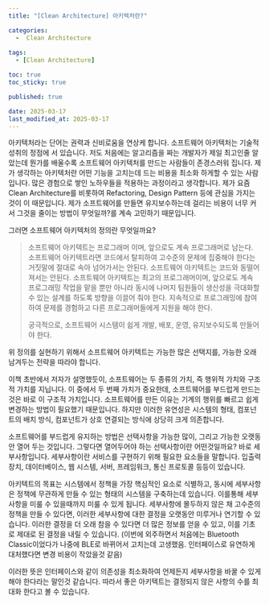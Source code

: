 ```yaml
---
title: "[Clean Architecture] 아키텍처란?"

categories:
  -  Clean Architecture
  
tags:
  - [Clean Architecture]

toc: true
toc_sticky: true

published: true

date: 2025-03-17
last_modified_at: 2025-03-17
---
```


아키텍처라는 단어는 권력과 신비로움을 연상케 합니다. 소프트웨어 아키텍처는 기술적 성취의 정점에 서 있습니다. 저도 처음에는 알고리즘을 짜는 개발자가 제일 최고인줄 알았는데 뭔가를 배울수록 소프트웨어 아키텍처를 만드는 사람들이 존경스러워 집니다. 제가 생각하는 아키텍처란 어떤 기능을 고치는데 드는 비용을 최소화 하게할 수 있는 사람입니다. 많은 경험으로 쌓인 노하우들을 적용하는 과정이라고 생각합니다. 제가 요즘 Clean Architecture를 비롯하여 Refactoring, Design Pattern 등에 관심을 가지는것이 이 때문입니다. 제가 소프트웨어를 만들면 유지보수하는데 걸리는 비용이 너무 커서 그것을 줄이는 방법이 무엇일까?를 계속 고민하기 때문입니다.

그러면 소프트웨어 아키텍처의 정의란 무엇일까요?

> 소프트웨어 아키텍트는 프로그래머 이며, 앞으로도 계속 프로그래머로 남는다. 소프트웨어 아키텍트라면 코드에서 탈피하여 고수준의 문제에 집중해야 한다는 거짓말에 절대로 속아 넘어가서는 안된다. 소프트웨어 아키텍트는 코드와 동떨어져서는 안된다. 소프트웨어 아키텍트는 최고의 프로그래머이며, 앞으로도 계속 프로그래밍 작업을 맡을 뿐만 아니라 동시에 나머지 팀원들이 생산성을 극대화할 수 있는 설계를 하도록 방향을 이끌어 줘야 한다. 지속적으로 프로그래밍에 참여하여 문제를 경험하고 다른 프로그래머들에게 지원을 해야 한다.
> 
> 궁극적으로, 소프트웨어 시스템이 쉽게 개발, 배포, 운영, 유지보수되도록 만들어야 한다.

위 정의를 실현하기 위해서 소프트웨어 아키텍트는 가능한 많은 선택지를, 가능한 오래 남겨두는 전략을 따라야 합니다.

이책 초반에서 저자가 설명했듯이, 소프트웨어는 두 종류의 가치, 즉 행위적 가치와 구조적 가치를 지닙니다. 이 중에서 두 번째 가치가 중요한데, 소프트웨어를 부드럽게 만드는 것은 바로 이 구조적 가치입니다. 소프트웨어를 만든 이유는 기계의 행위를 빠르고 쉽게 변경하는 방법이 필요했기 때문입니다. 하지만 이러한 유연성은 시스템의 형태, 컴포넌트의 배치 방식, 컴포넌트가 상호 연결되는 방식에 상당히 크게 의존합니다.

소프트웨어를 부드럽게 유지하는 방법은 선택사항을 가능한 많이, 그리고 가능한 오랫동안 열어 두는 것입니다. 그렇다면 열어두어야 하는 선택사항이란 어떤것일까요? 바로 세부사항입니다. 세부사항이란 서비스를 구현하기 위해 필요한 요소들을 말합니다. 입출력 장치, 데이터베이스, 웹 시스템, 서버, 프레임워크, 통신 프로토콜 등등이 있습니다.

아키텍트의 목표는 시스템에서 정책을 가장 핵심적인 요소로 식별하고, 동시에 세부사항은 정책에 무관하게 만들 수 있는 형태의 시스템을 구축하는데 있습니다. 이를통해 세부사항을 미룰 수 있을때까지 미룰 수 있게 됩니다. 세부사항에 몰두하지 않은 채 고수준의 정책을 만들 수 있다면, 이러한 세부사항에 대한 결정을 오랫동안 미루거나 연기할 수 있습니다. 이러한 결정을 더 오래 참을 수 있다면 더 많은 정보를 얻을 수 있고, 이를 기초로 제대로 된 결정을 내릴 수 있습니다. (이번에 외주하면서 처음에는 Bluetooth Classic이었다가 나중에 BLE로 바뀌어서 고치는데 고생했음. 인터페이스로 유연하게 대처했다면 변경 비용이 작았을것 같음)

이러한 뜻은 인터페이스와 같이 의존성을 최소화하여 언제든지 세부사항을 바꿀 수 있게 해야 한다라는 말인것 같습니다. 따라서 좋은 아키텍트는 결정되지 않은 사항의 수를 최대화 한다고 볼 수 있습니다.
